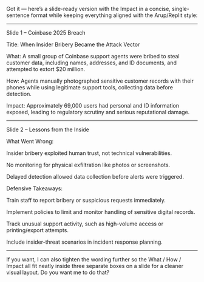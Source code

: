 Got it — here’s a slide-ready version with the Impact in a concise, single-sentence format while keeping everything aligned with the Arup/Replit style:


---

Slide 1 – Coinbase 2025 Breach

Title:
When Insider Bribery Became the Attack Vector

What:
A small group of Coinbase support agents were bribed to steal customer data, including names, addresses, and ID documents, and attempted to extort $20 million.

How:
Agents manually photographed sensitive customer records with their phones while using legitimate support tools, collecting data before detection.

Impact:
Approximately 69,000 users had personal and ID information exposed, leading to regulatory scrutiny and serious reputational damage.


---

Slide 2 – Lessons from the Inside

What Went Wrong:

Insider bribery exploited human trust, not technical vulnerabilities.

No monitoring for physical exfiltration like photos or screenshots.

Delayed detection allowed data collection before alerts were triggered.


Defensive Takeaways:

Train staff to report bribery or suspicious requests immediately.

Implement policies to limit and monitor handling of sensitive digital records.

Track unusual support activity, such as high-volume access or printing/export attempts.

Include insider-threat scenarios in incident response planning.



---

If you want, I can also tighten the wording further so the What / How / Impact all fit neatly inside three separate boxes on a slide for a cleaner visual layout. Do you want me to do that?

